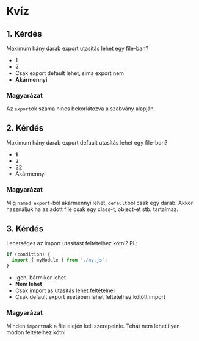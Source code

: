 # Kvíz

## 1. Kérdés
Maximum hány darab export utasítás lehet egy file-ban?

- 1
- 2
- Csak export default lehet, sima export nem
- **Akármennyi**

### Magyarázat
Az `export`ok száma nincs bekorlátozva a szabvány alapján.

## 2. Kérdés
Maximum hány darab export default utasítás lehet egy file-ban?

- **1**
- 2
- 32
- Akármennyi

### Magyarázat
Míg `named export`-ból akármennyi lehet, `default`ból csak egy darab. Akkor használjuk ha az adott file csak egy class-t, object-et stb. tartalmaz.  

## 3. Kérdés
Lehetséges az import utasítást feltételhez kötni? 
Pl.:
```javascript
if (condition) {
  import { myModule } from './my.js';
}
```

- Igen, bármikor lehet
- **Nem lehet**
- Csak import as utasítás lehet feltételnél
- Csak default export esetében lehet feltételhez kötött import

### Magyarázat
Minden `import`nak a file elején kell szerepelnie.   Tehát nem lehet ilyen módon feltételhez kötni